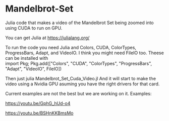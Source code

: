 # Mandelbrot-Set
Julia code that makes a video of the Mandelbrot Set being zoomed into using CUDA to run on GPU.

You can get Julia at https://julialang.org/

To run the code you need Julia and Colors, CUDA, ColorTypes, ProgressBars, Adapt, and VideoIO.
I think you might need FileIO too.
Theese can be installed with          
                                  import Pkg; Pkg.add(["Colors", "CUDA", "ColorTypes", "ProgressBars", "Adapt", "VideoIO", FileIO])

Then just julia Mandelbrot_Set_Cuda_Video.jl
And it will start to make the video using a Nvidia GPU asuming you have the right drivers for that card.

Current examples are not the best but we are working on it.
Examples:

  https://youtu.be/GphG_hUd-o4
  
  https://youtu.be/BSHnKKBmsMo
